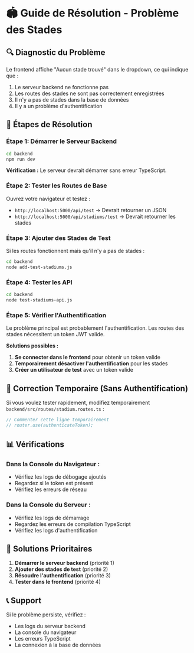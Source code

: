 # 🏟️ Guide de Résolution - Problème des Stades

## 🔍 Diagnostic du Problème

Le frontend affiche "Aucun stade trouvé" dans le dropdown, ce qui indique que :
1. Le serveur backend ne fonctionne pas
2. Les routes des stades ne sont pas correctement enregistrées
3. Il n'y a pas de stades dans la base de données
4. Il y a un problème d'authentification

## 🚀 Étapes de Résolution

### Étape 1: Démarrer le Serveur Backend

```bash
cd backend
npm run dev
```

**Vérification :** Le serveur devrait démarrer sans erreur TypeScript.

### Étape 2: Tester les Routes de Base

Ouvrez votre navigateur et testez :
- `http://localhost:5000/api/test` → Devrait retourner un JSON
- `http://localhost:5000/api/stadiums/test` → Devrait retourner les stades

### Étape 3: Ajouter des Stades de Test

Si les routes fonctionnent mais qu'il n'y a pas de stades :

```bash
cd backend
node add-test-stadiums.js
```

### Étape 4: Tester les API

```bash
cd backend
node test-stadiums-api.js
```

### Étape 5: Vérifier l'Authentification

Le problème principal est probablement l'authentification. Les routes des stades nécessitent un token JWT valide.

**Solutions possibles :**

1. **Se connecter dans le frontend** pour obtenir un token valide
2. **Temporairement désactiver l'authentification** pour les stades
3. **Créer un utilisateur de test** avec un token valide

## 🔧 Correction Temporaire (Sans Authentification)

Si vous voulez tester rapidement, modifiez temporairement `backend/src/routes/stadium.routes.ts` :

```typescript
// Commenter cette ligne temporairement
// router.use(authenticateToken);
```

## 📊 Vérifications

### Dans la Console du Navigateur :
- Vérifiez les logs de débogage ajoutés
- Regardez si le token est présent
- Vérifiez les erreurs de réseau

### Dans la Console du Serveur :
- Vérifiez les logs de démarrage
- Regardez les erreurs de compilation TypeScript
- Vérifiez les logs d'authentification

## 🎯 Solutions Prioritaires

1. **Démarrer le serveur backend** (priorité 1)
2. **Ajouter des stades de test** (priorité 2)
3. **Résoudre l'authentification** (priorité 3)
4. **Tester dans le frontend** (priorité 4)

## 📞 Support

Si le problème persiste, vérifiez :
- Les logs du serveur backend
- La console du navigateur
- Les erreurs TypeScript
- La connexion à la base de données 
